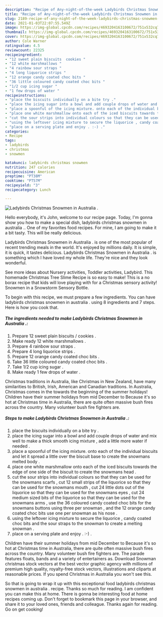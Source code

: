 ```yaml
---
description: "Recipe of Any-night-of-the-week Ladybirds Christmas Snowmen in Australia ."
title: "Recipe of Any-night-of-the-week Ladybirds Christmas Snowmen in Australia ."
slug: 2189-recipe-of-any-night-of-the-week-ladybirds-christmas-snowmen-in-australia
date: 2021-01-03T22:07:55.549Z
image: https://img-global.cpcdn.com/recipes/4693204163100672/751x532cq70/ladybirds-christmas-snowmen-in-australia-recipe-main-photo.jpg
thumbnail: https://img-global.cpcdn.com/recipes/4693204163100672/751x532cq70/ladybirds-christmas-snowmen-in-australia-recipe-main-photo.jpg
cover: https://img-global.cpcdn.com/recipes/4693204163100672/751x532cq70/ladybirds-christmas-snowmen-in-australia-recipe-main-photo.jpg
author: Cole Warner
ratingvalue: 4.5
reviewcount: 22325
recipeingredient:
- "12 sweet plain biscuits  cookies "
- "12 white marshmallows "
- "4 rainbow sour straps "
- "4 long liquorice strips "
- "12 orange candy coated choc bits "
- "36 little coloured candy coated choc bits "
- "1/2 cup icing sugar "
- "1 few drops of water "
recipeinstructions:
- "place the biscuits individually on a bite try ."
- "place the icing sugar into a bowl and add couple drops of water and mix well to make a thick smooth icing mixture , add a little more water if needed ."
- "place a spoonful of the icing mixture. onto each of the individual biscuits and let it spread a little over the biscuit base to create the snowmans melted body ."
- "place one white marshmallow onto each of the iced biscuits towards the edge of one side of the biscuit to create the snowmans head ."
- "cut the sour strips into individual colours so that they can be used for the snowmans scarfs , cut 12 small strips of the liquorice so that they can be used for the snowmans mouth , cut 24 little dots out of the liquorice so that they can be used for the snowmans eyes , cut 24 medium sized bits of the liquorice so that they can be used for the snowmans arms , use the 36 coloured candy coated choc bits for the snowmans buttons using three per snowman , and the 12 orange candy coated choc bits use one per snowman as his nose ."
- "using the leftover icing mixture to secure the liquorice , candy coated choc bits and the sour straps to the snowman to create a melting snowman ."
- "place on a serving plate and enjoy . :-) ."
categories:
- Recipe
tags:
- ladybirds
- christmas
- snowmen

katakunci: ladybirds christmas snowmen 
nutrition: 247 calories
recipecuisine: American
preptime: "PT38M"
cooktime: "PT57M"
recipeyield: "3"
recipecategory: Lunch

---
```



![Ladybirds Christmas Snowmen in Australia .](https://img-global.cpcdn.com/recipes/4693204163100672/751x532cq70/ladybirds-christmas-snowmen-in-australia-recipe-main-photo.jpg)

Hello everybody, it's John, welcome to our recipe page. Today, I'm gonna show you how to make a special dish, ladybirds christmas snowmen in australia .. One of my favorites food recipes. For mine, I am going to make it a bit tasty. This will be really delicious.

Ladybirds Christmas Snowmen in Australia . is one of the most popular of recent trending meals in the world. It's enjoyed by millions daily. It is simple, it is quick, it tastes delicious. Ladybirds Christmas Snowmen in Australia . is something which I have loved my whole life. They're nice and they look wonderful.

See more ideas about Nursery activities, Toddler activities, Ladybird. This homemade Christmas Tree Slime Recipe is so easy to make! This is a no borax recipe that kids will love playing with for a Christmas sensory activity! Snowmen in a Snowstorm Sensory Bottle.


To begin with this recipe, we must prepare a few ingredients. You can have ladybirds christmas snowmen in australia . using 8 ingredients and 7 steps. Here is how you cook that.

<!--inarticleads1-->

##### The ingredients needed to make Ladybirds Christmas Snowmen in Australia .:

1. Prepare 12 sweet plain biscuits / cookies .
1. Make ready 12 white marshmallows .
1. Prepare 4 rainbow sour straps .
1. Prepare 4 long liquorice strips .
1. Prepare 12 orange candy coated choc bits .
1. Take 36 little coloured candy coated choc bits .
1. Take 1/2 cup icing sugar .
1. Make ready 1 few drops of water .


Christmas traditions in Australia, like Christmas in New Zealand, have many similarities to British, Irish, American and Canadian traditions. In Australia, Christmas comes in the towards the beginning of the summer holidays! Children have their summer holidays from mid December to Because it&#39;s so hot at Christmas time in Australia, there are quite often massive bush fires across the country. Many volunteer bush fire fighters are. 

<!--inarticleads2-->

##### Steps to make Ladybirds Christmas Snowmen in Australia .:

1. place the biscuits individually on a bite try .
1. place the icing sugar into a bowl and add couple drops of water and mix well to make a thick smooth icing mixture , add a little more water if needed .
1. place a spoonful of the icing mixture. onto each of the individual biscuits and let it spread a little over the biscuit base to create the snowmans melted body .
1. place one white marshmallow onto each of the iced biscuits towards the edge of one side of the biscuit to create the snowmans head .
1. cut the sour strips into individual colours so that they can be used for the snowmans scarfs , cut 12 small strips of the liquorice so that they can be used for the snowmans mouth , cut 24 little dots out of the liquorice so that they can be used for the snowmans eyes , cut 24 medium sized bits of the liquorice so that they can be used for the snowmans arms , use the 36 coloured candy coated choc bits for the snowmans buttons using three per snowman , and the 12 orange candy coated choc bits use one per snowman as his nose .
1. using the leftover icing mixture to secure the liquorice , candy coated choc bits and the sour straps to the snowman to create a melting snowman .
1. place on a serving plate and enjoy . :-) .


Children have their summer holidays from mid December to Because it&#39;s so hot at Christmas time in Australia, there are quite often massive bush fires across the country. Many volunteer bush fire fighters are. The parade features floats, bands and a variety of entertainers as. Download Snowman christmas stock vectors at the best vector graphic agency with millions of premium high quality, royalty-free stock vectors, illustrations and cliparts at reasonable prices. If you spend Christmas in Australia you won&#39;t see this. 

So that is going to wrap it up with this exceptional food ladybirds christmas snowmen in australia . recipe. Thanks so much for reading. I am confident you can make this at home. There is gonna be interesting food at home recipes coming up. Don't forget to bookmark this page in your browser, and share it to your loved ones, friends and colleague. Thanks again for reading. Go on get cooking!

